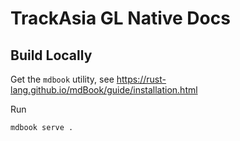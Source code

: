 # TrackAsia GL Native Docs

## Build Locally

Get the `mdbook` utility, see https://rust-lang.github.io/mdBook/guide/installation.html

Run

```
mdbook serve .
```
